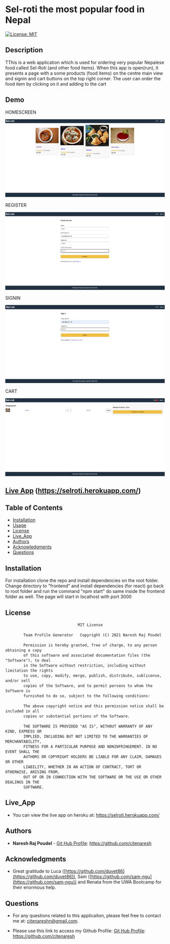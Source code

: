 # Sel-roti the most popular food in Nepal

[![License: MIT](https://img.shields.io/badge/license-MIT-yellowgreen)](https://opensource.org/licenses/MIT)

## Description

TThis is a web application which is used for ordering very popular Nepalese food called Sel-Roti (and other food items). 
When this app is open(run), it presents a page with a some products (food items) on the centre main view and signin and cart buttons on the top right corner.
The user can order the food item by clicking on it and adding to the cart

## Demo

HOMESCREEN

<img src="frontend/public/images/homescreen.png">

REGISTER

<img src="frontend/public/images/register.png">

SIGNIN

<img src="frontend/public/images/signin.png">

CART

<img src="frontend/public/images/cart.png">



## [Live App](https://selroti.herokuapp.com/)   (https://selroti.herokuapp.com/)

## Table of Contents

-   [Installation](#installation)
-   [Usage](#usage)
-   [License](#license)
-   [Live_App](#Live_App)
-   [Authors](#Authors)
-   [Acknowledgments](#Acknowledgments)
-   [Questions](#questions)

## Installation

For installation clone the repo and install dependencies on the root folder. Change directory to "frontend" and install dependencies (for react) go back to root folder and run the command "npm start" do same inside the frontend folder as well. The page will start in localhost with port 3000


## License

    								MIT License

    		Team Profile Generator   Copyright (C) 2021 Naresh Raj Poudel

    		Permission is hereby granted, free of charge, to any person obtaining a copy
    		of this software and associated documentation files (the "Software"), to deal
    		in the Software without restriction, including without limitation the rights
    		to use, copy, modify, merge, publish, distribute, sublicense, and/or sell
    		copies of the Software, and to permit persons to whom the Software is
    		furnished to do so, subject to the following conditions:

    		The above copyright notice and this permission notice shall be included in all
    		copies or substantial portions of the Software.

    		THE SOFTWARE IS PROVIDED "AS IS", WITHOUT WARRANTY OF ANY KIND, EXPRESS OR
    		IMPLIED, INCLUDING BUT NOT LIMITED TO THE WARRANTIES OF MERCHANTABILITY,
    		FITNESS FOR A PARTICULAR PURPOSE AND NONINFRINGEMENT. IN NO EVENT SHALL THE
    		AUTHORS OR COPYRIGHT HOLDERS BE LIABLE FOR ANY CLAIM, DAMAGES OR OTHER
    		LIABILITY, WHETHER IN AN ACTION OF CONTRACT, TORT OR OTHERWISE, ARISING FROM,
    		OUT OF OR IN CONNECTION WITH THE SOFTWARE OR THE USE OR OTHER DEALINGS IN THE
    		SOFTWARE.


## Live_App

* You can view the live app on heroku at: https://selroti.herokuapp.com/


## Authors

* **Naresh Raj Poudel** - [Git Hub Profile](https://github.com/citenaresh): https://github.com/citenaresh

## Acknowledgments

* Great gratitude to Luca ([https://github.com/duvet86](https://github.com/duvet86)), Sam ([https://github.com/sam-ngu](https://github.com/sam-ngu)) and Renata from the UWA Bootcamp for their enormous help.

## Questions

-   For any questions related to this applicaiton, please feel free to contact me at: citenareshn@gmail.com.

-   Please use this link to access my Github Profile: [Git Hub Profile](https://github.com/citenaresh): https://github.com/citenaresh
